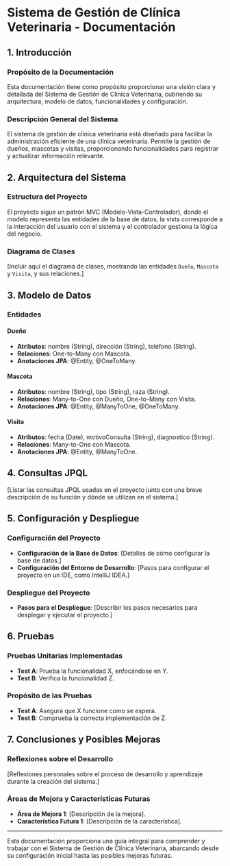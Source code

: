 # Sistema de Gestión de Clínica Veterinaria - Documentación

## 1. Introducción

### Propósito de la Documentación
Esta documentación tiene como propósito proporcionar una visión clara y detallada del Sistema de Gestión de Clínica Veterinaria, cubriendo su arquitectura, modelo de datos, funcionalidades y configuración.

### Descripción General del Sistema
El sistema de gestión de clínica veterinaria está diseñado para facilitar la administración eficiente de una clínica veterinaria. Permite la gestión de dueños, mascotas y visitas, proporcionando funcionalidades para registrar y actualizar información relevante.

## 2. Arquitectura del Sistema

### Estructura del Proyecto
El proyecto sigue un patrón MVC (Modelo-Vista-Controlador), donde el modelo representa las entidades de la base de datos, la vista corresponde a la interacción del usuario con el sistema y el controlador gestiona la lógica del negocio.

### Diagrama de Clases
[Incluir aquí el diagrama de clases, mostrando las entidades `Dueño`, `Mascota` y `Visita`, y sus relaciones.]

## 3. Modelo de Datos

### Entidades

#### Dueño
- **Atributos**: nombre (String), dirección (String), teléfono (String).
- **Relaciones**: One-to-Many con Mascota.
- **Anotaciones JPA**: @Entity, @OneToMany.

#### Mascota
- **Atributos**: nombre (String), tipo (String), raza (String).
- **Relaciones**: Many-to-One con Dueño, One-to-Many con Visita.
- **Anotaciones JPA**: @Entity, @ManyToOne, @OneToMany.

#### Visita
- **Atributos**: fecha (Date), motivoConsulta (String), diagnostico (String).
- **Relaciones**: Many-to-One con Mascota.
- **Anotaciones JPA**: @Entity, @ManyToOne.

## 4. Consultas JPQL

[Listar las consultas JPQL usadas en el proyecto junto con una breve descripción de su función y dónde se utilizan en el sistema.]

## 5. Configuración y Despliegue

### Configuración del Proyecto
- **Configuración de la Base de Datos**: [Detalles de cómo configurar la base de datos.]
- **Configuración del Entorno de Desarrollo**: [Pasos para configurar el proyecto en un IDE, como IntelliJ IDEA.]

### Despliegue del Proyecto
- **Pasos para el Despliegue**: [Describir los pasos necesarios para desplegar y ejecutar el proyecto.]

## 6. Pruebas

### Pruebas Unitarias Implementadas
- **Test A**: Prueba la funcionalidad X, enfocándose en Y.
- **Test B**: Verifica la funcionalidad Z.

### Propósito de las Pruebas
- **Test A**: Asegura que X funcione como se espera.
- **Test B**: Comprueba la correcta implementación de Z.

## 7. Conclusiones y Posibles Mejoras

### Reflexiones sobre el Desarrollo
[Reflexiones personales sobre el proceso de desarrollo y aprendizaje durante la creación del sistema.]

### Áreas de Mejora y Características Futuras
- **Área de Mejora 1**: [Descripción de la mejora].
- **Característica Futura 1**: [Descripción de la característica].

---

Esta documentación proporciona una guía integral para comprender y trabajar con el Sistema de Gestión de Clínica Veterinaria, abarcando desde su configuración inicial hasta las posibles mejoras futuras.